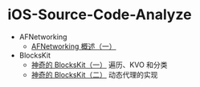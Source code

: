 # iOS-Source-Code-Analyze

+ AFNetworking
	+ [AFNetworking 概述（一）](https://github.com/Draveness/iOS-Source-Code-Analyze/blob/master/AFNetworking/AFNetworking%20概述（一）.md)
+ BlocksKit
	+ [神奇的 BlocksKit（一）](https://github.com/Draveness/iOS-Source-Code-Analyze/blob/master/BlocksKit/神奇的%20BlocksKit%20（一）.md) 遍历、KVO 和分类
	+ [神奇的 BlocksKit（二）](https://github.com/Draveness/iOS-Source-Code-Analyze/blob/master/BlocksKit/神奇的%20BlocksKit%20（二）.md) 动态代理的实现


